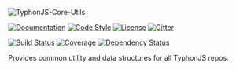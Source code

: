 ![TyphonJS-Core-Utils](http://i.imgur.com/E0stMMN.png)

[![Documentation](http://js.docs.typhonrt.org/typhonjs/typhonjs-core-utils/badge.svg)](http://js.docs.typhonrt.org/typhonjs/typhonjs-core-utils/)
[![Code Style](https://img.shields.io/badge/code%20style-allman-yellowgreen.svg?style=flat)](https://en.wikipedia.org/wiki/Indent_style#Allman_style)
[![License](https://img.shields.io/badge/license-MPLv2-yellowgreen.svg?style=flat)](https://github.com/typhonjs-common/typhonjs-core-utils/blob/master/LICENSE)
[![Gitter](https://img.shields.io/gitter/room/typhonjs/TyphonJS.svg)](https://gitter.im/typhonjs/TyphonJS)

[![Build Status](https://travis-ci.org/typhonjs-common/typhonjs-core-utils.svg?branch=master)](https://travis-ci.org/typhonjs-common/typhonjs-core-utils)
[![Coverage](https://img.shields.io/codecov/c/github/typhonjs-common/typhonjs-core-utils.svg)](https://codecov.io/github/typhonjs-common/typhonjs-core-utils)
[![Dependency Status](https://www.versioneye.com/user/projects/56e8aec54e714c0035e760e8/badge.svg?style=flat)](https://www.versioneye.com/user/projects/56e8aec54e714c0035e760e8)

Provides common utility and data structures for all TyphonJS repos.
